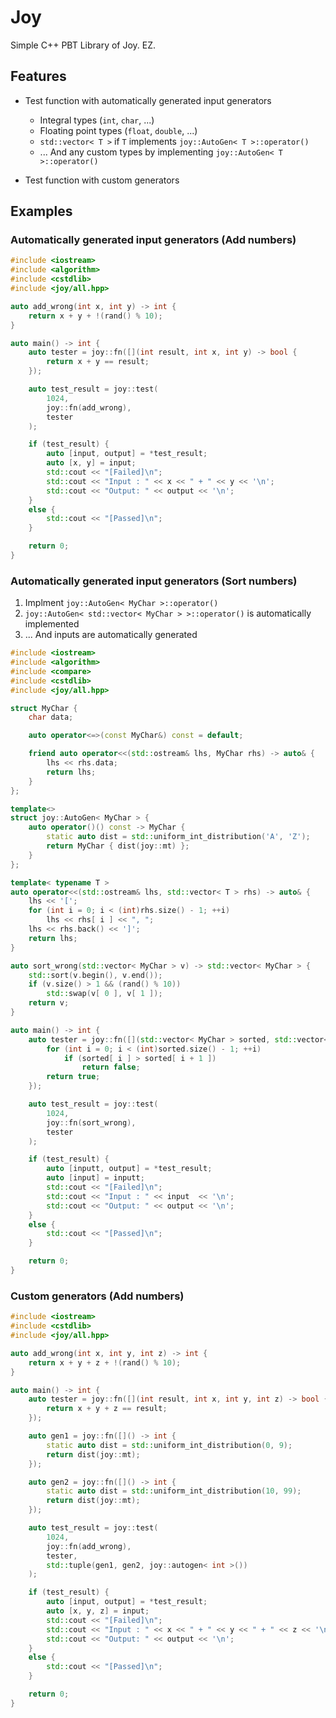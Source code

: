 # Joy

Simple C++ PBT Library of Joy. EZ.

## Features
* Test function with automatically generated input generators
    * Integral types (`int`, `char`, ...)
    * Floating point types (`float`, `double`, ...)
    * `std::vector< T >` if `T` implements `joy::AutoGen< T >::operator()`
    * ... And any custom types by implementing `joy::AutoGen< T >::operator()`

* Test function with custom generators

## Examples

### Automatically generated input generators (Add numbers)
```cpp
#include <iostream>
#include <algorithm>
#include <cstdlib>
#include <joy/all.hpp>

auto add_wrong(int x, int y) -> int {
    return x + y + !(rand() % 10);
}

auto main() -> int {
    auto tester = joy::fn([](int result, int x, int y) -> bool {
        return x + y == result;
    });

    auto test_result = joy::test(
        1024,
        joy::fn(add_wrong),
        tester
    );

    if (test_result) {
        auto [input, output] = *test_result;
        auto [x, y] = input;
        std::cout << "[Failed]\n";
        std::cout << "Input : " << x << " + " << y << '\n';
        std::cout << "Output: " << output << '\n';
    }
    else {
        std::cout << "[Passed]\n";
    }

    return 0;
}
```

### Automatically generated input generators (Sort numbers)

1. Implment `joy::AutoGen< MyChar >::operator()`
2. `joy::AutoGen< std::vector< MyChar > >::operator()` is automatically implemented
3. ... And inputs are automatically generated

```cpp
#include <iostream>
#include <algorithm>
#include <compare>
#include <cstdlib>
#include <joy/all.hpp>

struct MyChar {
    char data;

    auto operator<=>(const MyChar&) const = default;

    friend auto operator<<(std::ostream& lhs, MyChar rhs) -> auto& {
        lhs << rhs.data;
        return lhs;
    }
};

template<>
struct joy::AutoGen< MyChar > {
    auto operator()() const -> MyChar {
        static auto dist = std::uniform_int_distribution('A', 'Z');
        return MyChar { dist(joy::mt) };
    }
};

template< typename T >
auto operator<<(std::ostream& lhs, std::vector< T > rhs) -> auto& {
    lhs << '[';
    for (int i = 0; i < (int)rhs.size() - 1; ++i)
        lhs << rhs[ i ] << ", ";
    lhs << rhs.back() << ']';
    return lhs;
}

auto sort_wrong(std::vector< MyChar > v) -> std::vector< MyChar > {
    std::sort(v.begin(), v.end());
    if (v.size() > 1 && (rand() % 10))
        std::swap(v[ 0 ], v[ 1 ]);
    return v;
}

auto main() -> int {
    auto tester = joy::fn([](std::vector< MyChar > sorted, std::vector< MyChar > original) -> bool {
        for (int i = 0; i < (int)sorted.size() - 1; ++i)
            if (sorted[ i ] > sorted[ i + 1 ])
                return false;
        return true;
    });

    auto test_result = joy::test(
        1024,
        joy::fn(sort_wrong),
        tester
    );

    if (test_result) {
        auto [inputt, output] = *test_result;
        auto [input] = inputt;
        std::cout << "[Failed]\n";
        std::cout << "Input : " << input  << '\n';
        std::cout << "Output: " << output << '\n';
    }
    else {
        std::cout << "[Passed]\n";
    }

    return 0;
}
```

### Custom generators (Add numbers)
```cpp
#include <iostream>
#include <cstdlib>
#include <joy/all.hpp>

auto add_wrong(int x, int y, int z) -> int {
    return x + y + z + !(rand() % 10);
}

auto main() -> int {
    auto tester = joy::fn([](int result, int x, int y, int z) -> bool {
        return x + y + z == result;
    });

    auto gen1 = joy::fn([]() -> int {
        static auto dist = std::uniform_int_distribution(0, 9);
        return dist(joy::mt);
    });

    auto gen2 = joy::fn([]() -> int {
        static auto dist = std::uniform_int_distribution(10, 99);
        return dist(joy::mt);
    });

    auto test_result = joy::test(
        1024,
        joy::fn(add_wrong),
        tester,
        std::tuple(gen1, gen2, joy::autogen< int >())
    );

    if (test_result) {
        auto [input, output] = *test_result;
        auto [x, y, z] = input;
        std::cout << "[Failed]\n";
        std::cout << "Input : " << x << " + " << y << " + " << z << '\n';
        std::cout << "Output: " << output << '\n';
    }
    else {
        std::cout << "[Passed]\n";
    }

    return 0;
}
```